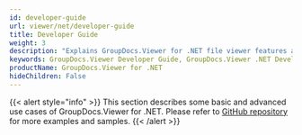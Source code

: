 ```yaml
---
id: developer-guide
url: viewer/net/developer-guide
title: Developer Guide
weight: 3
description: "Explains GroupDocs.Viewer for .NET file viewer features and shows how to view PDF, Word, Excel, PowerPoint documents inside your .NET applications"
keywords: GroupDocs.Viewer Developer Guide, GroupDocs.Viewer .NET Developer Guide, GroupDocs.Viewer Developer Guide C#, Using GroupDocs.Viewer for .NET, GroupDocs.Viewer for .NET use cases
productName: GroupDocs.Viewer for .NET
hideChildren: False
---
```

{{< alert style="info" >}}
This section describes some basic and advanced use cases of GroupDocs.Viewer for .NET. Please refer to [GitHub repository](https://github.com/groupdocs-viewer/GroupDocs.Viewer-for-.NET) for more examples and samples.
{{< /alert >}}
